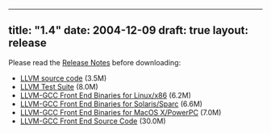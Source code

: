 
---
title: "1.4"
date: 2004-12-09
draft: true
layout: release
---

Please read the [Release Notes](/1.4/docs/ReleaseNotes.html) before
downloading:
* [LLVM source code](/1.4/llvm-1.4.tar.gz) (3.5M)
* [LLVM Test Suite](/1.4/llvm-test-1.4.tar.gz) (8.0M)
* [LLVM-GCC Front End Binaries for Linux/x86](/1.4/cfrontend-1.4.i686-redhat-linux-gnu.tar.gz) (6.2M)
* [LLVM-GCC Front End Binaries for Solaris/Sparc](/1.4/cfrontend-1.4.sparc-sun-solaris2.8.tar.gz) (6.6M)
* [LLVM-GCC Front End Binaries for MacOS X/PowerPC](/1.4/cfrontend-1.4.powerpc-apple-darwin7.6.0.tar.gz) (7.0M)
* [LLVM-GCC Front End Source Code](/1.4/cfrontend-1.4.source.tar.gz) (30.0M)


